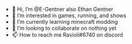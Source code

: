 - 👋 Hi, I’m @E-Gentner also Ethan Gentner
- 👀 I’m interested in games, running, and shows
- 🌱 I’m currently learning minecraft modding
- 💞️ I’m looking to collaborate on nothing yet
- 📫 How to reach me Ravioli#6740 on discord

<!---
E-Gentner/E-Gentner is a ✨ special ✨ repository because its `README.md` (this file) appears on your GitHub profile.
You can click the Preview link to take a look at your changes.
--->
